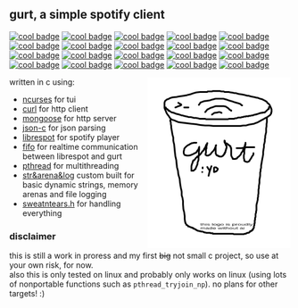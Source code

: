 ## gurt, a simple spotify client

[![cool badge](https://img.shields.io/badge/written_in-c-blue)](https://en.wikipedia.org/wiki/C_(programming_language))
[![cool badge](https://img.shields.io/badge/gurt-yo-white)](https://knowyourmeme.com/memes/yogurt-gurt-yo)
[![cool badge](https://img.shields.io/badge/language-c-darkblue)](https://www.w3schools.com/c/c_intro.php)
[![cool badge](https://img.shields.io/badge/uses-c-green)](https://en.wikipedia.org/wiki/C)
[![cool badge](https://img.shields.io/badge/seg-fault-darkred)](https://www.google.com/search?q=how+to+cope+with+segfaults)
[![cool badge](https://img.shields.io/badge/no-cmake-red)](https://twdev.blog/2021/08/cmake/)
[![cool badge](https://img.shields.io/badge/or-make-orange)](https://medium.com/@jasonpatricksc/i-hate-everything-i-make-cde1eaa1616e)
[![cool badge](https://img.shields.io/badge/or_any-build_system-yellow)](https://www.youtube.com/watch?v=B1SPP9oXWYI)
[![cool badge](https://img.shields.io/badge/but_its_in-c-blue)](https://www.reddit.com/r/no/comments/1991a8r/whats_the_third_letter_of_the_alphabet/)
[![cool badge](https://img.shields.io/badge/might_leak-memory-magenta)](https://downloadmoreram.com/)
[![cool badge](https://img.shields.io/badge/c-btw-blue)](https://en.wikipedia.org/wiki/USB-C)
[![cool badge](https://img.shields.io/badge/vibe-coded-purple)](https://www.youtube.com/watch?v=rWktMN6jGV0)
[![cool badge](https://img.shields.io/badge/pop-quiz!-gold)](https://www.buzzfeed.com/quizzes)
[![cool badge](https://img.shields.io/badge/what-language%3F-blue)](https://i.redd.it/the-sybau-image-without-text-v0-8wb4hwj8mj1f1.png?width=1080&format=png&auto=webp&s=b60334fa6fc701ba642f2c05bf913d0f8c5f4e55)
[![cool badge](https://img.shields.io/badge/option_1-rust-red)](https://www.imdb.com/title/tt1901040/)
[![cool badge](https://img.shields.io/badge/option_2-javascript-red)](https://www.npmjs.com/package/wrong)
[![cool badge](https://img.shields.io/badge/option_3-c-green)](https://github.com/lh3/fermi/blob/master/correct.c)
[![cool badge](https://img.shields.io/badge/option_4-go-red)](https://i1.sndcdn.com/artworks-000036846542-n6cmhr-t1080x1080.jpg)
[![cool badge](https://img.shields.io/badge/click-your_answer!-lime)](https://www.moonsighting.com/dont/don_a.html)
[![cool badge](https://img.shields.io/badge/god_i_love-badges-black)](https://shields.io/)

<img src="gurt.png" align="right" style="float:right; width: 256px;"></img>
written in c using:
- [ncurses](https://github.com/mirror/ncurses) for tui
- [curl](https://github.com/curl/curl) for http client
- [mongoose](https://github.com/cesanta/mongoose) for http server
- [json-c](https://github.com/json-c/json-c) for json parsing
- [librespot](https://github.com/librespot-org/librespot) for spotify player
- [fifo](https://en.wikipedia.org/wiki/Named_pipe) for realtime communication between librespot and gurt
- [pthread](https://en.wikipedia.org/wiki/Segmentation_fault) for multithreading
- [str&arena&log](https://medium.com/@wieland.paul/why-i-think-rust-is-awesome-1a5b040241e4) custom built for basic dynamic strings, memory arenas and file logging
- [sweatntears.h](https://en.wiktionary.org/wiki/skill_issue) for handling everything

### disclaimer
this is still a work in proress and my first ~~big~~ not small c project, so use at your own risk, for now.  
also this is only tested on linux and probably only works on linux (using lots of nonportable functions such as `pthread_tryjoin_np`). no plans for other targets! :)

<!-- ### usage
first you need to install [librespot](https://github.com/librespot-org/librespot) (`yay -S librespot` for example on arch (btw))  
then youre on your own for now im still making this! -->

